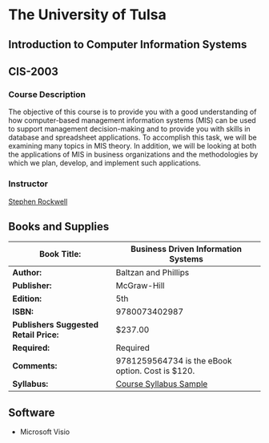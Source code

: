 # The University of Tulsa

## Introduction to Computer Information Systems

## CIS-2003

### Course Description

The objective of this course is to provide you with a good understanding of how computer-based management information systems (MIS) can be used to support management decision-making and to provide you with skills in database and spreadsheet applications. To accomplish this task, we will be examining many topics in MIS theory. In addition, we will be looking at both the applications of MIS in business organizations and the methodologies by which we plan, develop, and implement such applications.

### Instructor

[Stephen Rockwell](https://faculty.utulsa.edu/~/stephen-rockwell)

## Books and Supplies

| **Book Title:**                        | Business Driven Information Systems      |
| -------------------------------------- | ---------------------------------------- |
| **Author:**                            | Baltzan and Phillips                     |
| **Publisher:**                         | McGraw-Hill                              |
| **Edition:**                           | 5th                                      |
| **ISBN:**                              | 9780073402987                            |
| **Publishers Suggested Retail Price:** | $237.00                                  |
| **Required:**                          | Required                                 |
| **Comments:**                          | 9781259564734 is the eBook option. Cost is $120. |
| **Syllabus:**                          | [Course Syllabus Sample](http://mis.misutulsa.com/sources/courseInfo/syllabi/Rockwell/MIS2003Syllabus.pdf) |

## Software

- Microsoft Visio